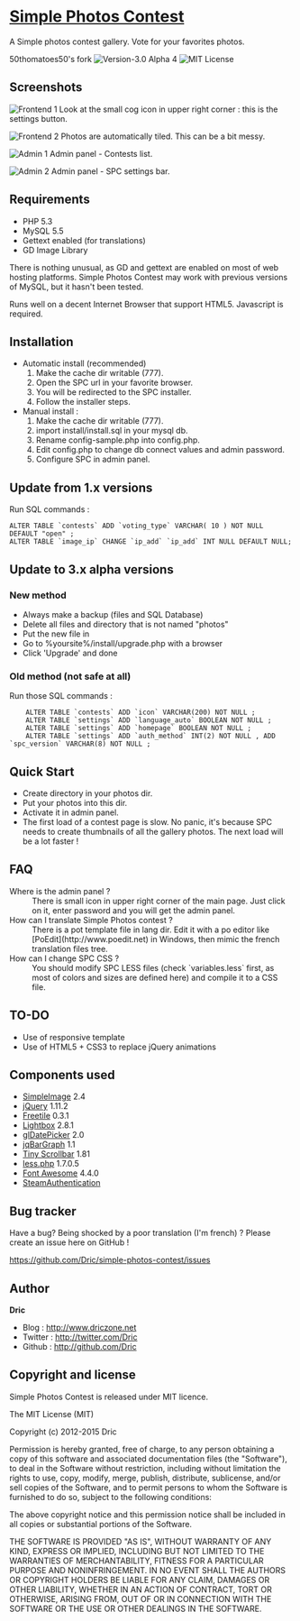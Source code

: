 [Simple Photos Contest](https://github.com/Dric/simple-photos-contest)
==========

A Simple photos contest gallery. Vote for your favorites photos.

50thomatoes50's fork ![Version-3.0 Alpha 4](https://img.shields.io/badge/Version-3.0%20Alpha%204-brightgreen.svg "Version-3.0 Alpha 4")
![MIT License](https://img.shields.io/github/license/50thomatoes50/simple-photos-contest.svg "MIT License")

Screenshots
-----------
![Frontend 1](https://raw.github.com/50thomatoes50/simple-photos-contest/master/install/img/front1.jpg "Frontend 1")
Look at the small cog icon in upper right corner : this is the settings button.

![Frontend 2](https://raw.github.com/50thomatoes50/simple-photos-contest/master/install/img/front2.jpg "Frontend 2")
Photos are automatically tiled. This can be a bit messy.

![Admin 1](https://raw.github.com/50thomatoes50/simple-photos-contest/master/install/img/admin1.jpg "Admin 1")
Admin panel - Contests list.

![Admin 2](https://raw.github.com/50thomatoes50/simple-photos-contest/master/install/img/admin2.jpg "Admin 2")
Admin panel - SPC settings bar.

Requirements
------------

+ PHP 5.3
+ MySQL 5.5
+ Gettext enabled (for translations)
+ GD Image Library

There is nothing unusual, as GD and gettext are enabled on most of web hosting platforms. Simple Photos Contest may work with previous versions of MySQL, but it hasn't been tested.

Runs well on a decent Internet Browser that support HTML5. Javascript is required.

Installation
------------
* Automatic install (recommended)
	1. Make the cache dir writable (777).
	2. Open the SPC url in your favorite browser.
	3. You will be redirected to the SPC installer.
	4. Follow the installer steps.
* Manual install :
	1. Make the cache dir writable (777).
	2. import install/install.sql in your mysql db.
	3. Rename config-sample.php into config.php.
	4. Edit config.php to change db connect values and admin password.
	5. Configure SPC in admin panel.


Update from 1.x versions
------------------------
Run SQL commands :

    ALTER TABLE `contests` ADD `voting_type` VARCHAR( 10 ) NOT NULL DEFAULT "open" ;
    ALTER TABLE `image_ip` CHANGE `ip_add` `ip_add` INT NULL DEFAULT NULL;

Update to 3.x  alpha versions
------------------------

### New method

- Always make a backup (files and SQL Database)
- Delete all files and directory that is not named "photos"
- Put the new file in
- Go to %yoursite%/install/upgrade.php with a browser
- Click 'Upgrade' and done

### Old method (not safe at all)

Run those SQL commands :

		ALTER TABLE `contests` ADD `icon` VARCHAR(200) NOT NULL ;
		ALTER TABLE `settings` ADD `language_auto` BOOLEAN NOT NULL ;
		ALTER TABLE `settings` ADD `homepage` BOOLEAN NOT NULL ;
		ALTER TABLE `settings` ADD `auth_method` INT(2) NOT NULL , ADD `spc_version` VARCHAR(8) NOT NULL ;

Quick Start
-----------

+ Create directory in your photos dir.
+ Put your photos into this dir.
+ Activate it in admin panel.
+ The first load of a contest page is slow. No panic, it's because SPC needs to create thumbnails of all the gallery photos. The next load will be a lot faster !

FAQ
---

<dl>
	<dt>Where is the admin panel ?</dt>
	<dd>There is small icon in upper right corner of the main page. Just click on it, enter password and you will get the admin panel.</dd>
	<dt>How can I translate Simple Photos contest ?</dt>
	<dd>There is a pot template file in lang dir. Edit it with a po editor like [PoEdit](http://www.poedit.net) in Windows, then mimic the french translation files tree.</dd>
	<dt>How can I change SPC CSS ?</dt>
  <dd>You should modify SPC LESS files (check `variables.less` first, as most of colors and sizes are defined here) and compile it to a CSS file.</dd>
</dl>

TO-DO
-----

+ Use of responsive template
+ Use of HTML5 + CSS3 to replace jQuery animations

Components used
---------------

+ [SimpleImage](https://github.com/claviska/SimpleImage) 2.4
+ [jQuery](http://jquery.com) 1.11.2
+ [Freetile](https://github.com/yconst/Freetile) 0.3.1
+ [Lightbox](http://lokeshdhakar.com/projects/lightbox2) 2.8.1
+ [glDatePicker](http://glad.github.io/glDatePicker) 2.0
+ [jqBarGraph](http://workshop.rs/jqbargraph/) 1.1
+ [Tiny Scrollbar](http://baijs.nl/tinyscrollbar/) 1.81
+ [less.php](http://lessphp.gpeasy.com/) 1.7.0.5
+ [Font Awesome](http://fortawesome.github.io/Font-Awesome/) 4.4.0
+ [SteamAuthentication](https://github.com/SmItH197/SteamAuthentication)


Bug tracker
-----------

Have a bug? Being shocked by a poor translation (I'm french) ? Please create an issue here on GitHub !

<https://github.com/Dric/simple-photos-contest/issues>


Author
-------

**Dric**

+ Blog : <http://www.driczone.net>
+ Twitter : <http://twitter.com/Dric>
+ Github : <http://github.com/Dric>


Copyright and license
---------------------

Simple Photos Contest is released under MIT licence.

The MIT License (MIT)

Copyright (c) 2012-2015 Dric

Permission is hereby granted, free of charge, to any person obtaining a copy of this software and associated documentation files (the "Software"),
to deal in the Software without restriction, including without limitation the rights to use, copy, modify, merge, publish, distribute, sublicense, and/or sell copies of the Software,
and to permit persons to whom the Software is furnished to do so, subject to the following conditions:

The above copyright notice and this permission notice shall be included in all copies or substantial portions of the Software.

THE SOFTWARE IS PROVIDED "AS IS", WITHOUT WARRANTY OF ANY KIND, EXPRESS OR IMPLIED, INCLUDING BUT NOT LIMITED TO THE WARRANTIES OF MERCHANTABILITY, FITNESS FOR A PARTICULAR PURPOSE AND NONINFRINGEMENT.
IN NO EVENT SHALL THE AUTHORS OR COPYRIGHT HOLDERS BE LIABLE FOR ANY CLAIM, DAMAGES OR OTHER LIABILITY, WHETHER IN AN ACTION OF CONTRACT, TORT OR OTHERWISE, ARISING FROM, OUT OF OR IN CONNECTION WITH THE SOFTWARE OR THE USE OR OTHER DEALINGS IN THE SOFTWARE.
